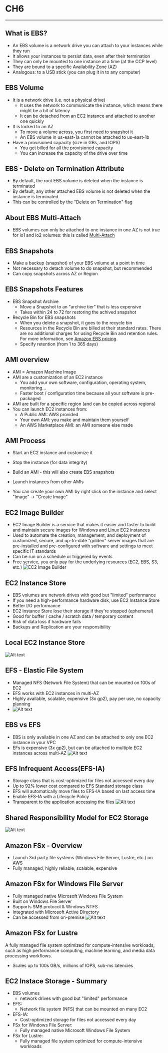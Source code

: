 # CH6
---
## What is EBS?
- An EBS volume is a network drive you can attach to your instances while they run
- It allows your instances to persist data, even after their termination
- They can only be mounted to one instance at a time (at the CCP level)
- They are bound to a specific Availability Zone (AZ)
- Analogous: to a USB stick (you can plug it in to any computer)

## EBS Volume
- It is a network drive (i.e. not a physical drive)
  - It uses the network to communicate the instance, which means there might be a bit of latency
  - It can be detached from an EC2 instance and attached to another one quickly
- It is locked to an AZ
  - To move a volume across, you first need to snapshot it
  - An EBS volume in us-east-1a cannot be attached to us-east-1b
- Have a provisioned capacity (size in GBs, and IOPS)
  - You get billed for all the provisioned capacity
  - You can increase the capacity of the drive over time

## EBS - Delete on Termination Attribute
- By default, the root EBS volume is deleted when the instance is terminated
- By default, any other attached EBS volume is not deleted when the instance is terminated
- This can be controlled by the "Delete on Termination" flag

## About EBS Multi-Attach
- EBS volumes can only be attached to one instance in one AZ is not true for io1 and io2 volumes: this is called [Multi-Attach](https://docs.aws.amazon.com/AWSEC2/latest/UserGuide/ebs-volumes-multi.html)

## EBS Snapshots
- Make a backup (snapshot) of your EBS volume at a point in time
- Not necessary to detach volume to do snapshot, but recommended
- Can copy snapshots across AZ or Region

## EBS Snapshots Features
- EBS Snapshot Archive
  - Move a Snapshot to an "archive tier" that is less expensive
  - Takes within 24 to 72 for restoring the achived snapshot
- Recycle Bin for EBS snapshots
  - When you delete a snapshot, it goes to the recycle bin
  - Resources in the Recycle Bin are billed at their standard rates. There are no additional charges for using Recycle Bin and retention rules. For more information, see [Amazon EBS pricing](http://aws.amazon.com/ebs/pricing/).
  - Specify retention (from 1 to 365 days)

## AMI overview
- AMI = Amazon Machine Image
- AMI are a customization of an EC2 instance
  - You add your own software, configuration, operating system, monitoring...
  - Faster boot / configuration time because all your software is pre-packaged
- AMI are built for a specific region (and can be copied across regions)
- You can launch EC2 instances from:
  - A Public AMI: AWS provided
  - Your own AMI: you make and maintain them yourself
  - An AWS Marketplace AMI: an AMI someone else made

## AMI Process
- Start an EC2 instance and customize it
- Stop the instance (for data integrity)
- Build an AMI - this will also create EBS snapshots
- Launch instances from other AMIs

- You can create your own AMI by right click on the instance and select "Image" -> "Create Image"

## EC2 Image Builder
- EC2 Image Builder is a service that makes it easier and faster to build and maintain secure images for Windows and Linux EC2 instances
- Used to automate the creation, management, and deployment of customized, secure, and up-to-date "golden" server images that are pre-installed and pre-configured with software and settings to meet specific IT standards
- Can be run on a schedule or triggered by events
- Free service, you only pay for the underlying resources (EC2, EBS, S3, etc.)
![EC2 Image Builder](image.png)

## EC2 Instance Store
- EBS volumes are network drives with good but "limited" performance
- If you need a high-performance hardware disk, use EC2 Instance Store
- Better I/O performance
- EC2 Instance Store lose their storage if they're stopped (ephemeral)
- Good for buffer / cache / scratch data / temporary content
- Risk of data loss if hardware fails
- Backups and Replication are your responsibility

## Local EC2 Instance Store
![Alt text](image-1.png)

## EFS - Elastic File System
- Managed NFS (Network File System) that can be mounted on 100s of EC2
- EFS works with EC2 instances in multi-AZ
- Highly available, scalable, expensive (3x gp2), pay per use, no capacity planning
- ![Alt text](image-2.png)

## EBS vs EFS
- EBS is only available in one AZ and can be attached to only one EC2 instance in your VPC
- EFs is expensive (3x gp2), but can be attached to multiple EC2 instances across multi-AZ
![Alt text](image-3.png)

## EFS Infrequent Access(EFS-IA)
- Storage class that is cost-optimized for files not accessed every day
- Up to 92% lower cost compared to EFS Standard storage class
- EFS will automatically move files to EFS-IA based on last access time
- Enable EFS-IA with a Lifecycle Policy
- Transparent to the application accessing the files
![Alt text](image-4.png)

## Shared Responsibility Model for EC2 Storage
![Alt text](image-5.png)


## Amazon FSx - Overview
- Launch 3rd party file systems (Windows File Server, Lustre, etc.) on AWS
- Fully managed, highly reliable, scalable, expensive

## Amazon FSx for Windows File Server
- Fully managed native Microsoft Windows File System
- Built on Windows File Server
- Supports SMB protocol & Windows NTFS
- Integrated with Microsoft Active Directory
- Can be accessed from on-premise
![Alt text](image-6.png)

## Amazon FSx for Lustre
A fully managed file system optimized for compute-intensive workloads, such as high performance computing, machine learning, and media data processing workflows.
- Scales up to 100s GB/s, millions of IOPS, sub-ms latencies

## EC2 Instace Storage - Summary
- EBS volumes 
  - network drives with good but "limited" performance
- EFS:
  - Network file system (NFS) that can be mounted on many EC2
- EFS-IA:
  - Cost-optimized storage for files not accessed every day
- FSx for Windows File Server:
  - Fully managed native Microsoft Windows File System
- FSx for Lustre:
  - Fully managed file system optimized for compute-intensive workloads